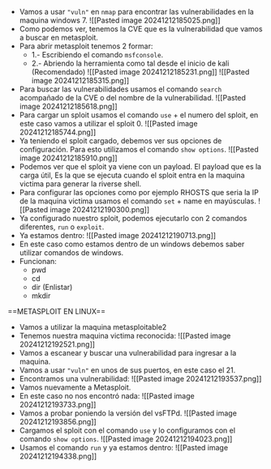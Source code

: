 - Vamos a usar `"vuln"` en `nmap` para encontrar las vulnerabilidades en la maquina windows 7.
![[Pasted image 20241212185025.png]]
- Como podemos ver, tenemos la CVE que es la vulnerabilidad que vamos a buscar en metasploit.
- Para abrir metasploit tenemos 2 formar:
	- 1.- Escribiendo el comando `msfconsole`.
	- 2.- Abriendo la herramienta como tal desde el inicio de kali (Recomendado)
![[Pasted image 20241212185231.png]]
![[Pasted image 20241212185315.png]]
- Para buscar las vulnerabilidades usamos el comando `search` acompañado de la CVE o del nombre de la vulnerabilidad.
![[Pasted image 20241212185618.png]]
- Para cargar un sploit usamos el comando `use` + el numero del sploit, en este caso vamos a utilizar el sploit 0.
![[Pasted image 20241212185744.png]]
- Ya teniendo el sploit cargado, debemos ver sus opciones de configuración. Para esto utilizamos el comando `show options`. 
![[Pasted image 20241212185910.png]]
- Podemos ver que el sploit ya viene con un payload. El payload que es la carga útil, Es la que se ejecuta cuando el sploit entra en la maquina victima para generar la riverse shell.
- Para configurar las opciones como por ejemplo RHOSTS que seria la IP de la maquina victima usamos el comando `set` + name en mayúsculas.
![[Pasted image 20241212190300.png]]
- Ya configurado nuestro sploit, podemos ejecutarlo con 2 comandos diferentes, `run` o `exploit`.
- Ya estamos dentro:
![[Pasted image 20241212190713.png]]
- En este caso como estamos dentro de un windows debemos saber utilizar comandos de windows.
- Funcionan:
	- pwd
	- cd
	- dir (Enlistar)
	- mkdir

==METASPLOIT EN LINUX==

- Vamos a utilizar la maquina metasploitable2
- Tenemos nuestra maquina victima reconocida:
![[Pasted image 20241212192521.png]]
- Vamos a escanear y buscar una vulnerabilidad para ingresar a la maquina.
- Vamos a usar `"vuln"` en unos de sus puertos, en este caso el 21.
- Encontramos una vulnerabilidad:
![[Pasted image 20241212193537.png]]
- Vamos nuevamente a Metasploit.
- En este caso no nos encontró nada:
![[Pasted image 20241212193733.png]]
- Vamos a probar poniendo la versión del vsFTPd.
![[Pasted image 20241212193856.png]]
- Cargamos el sploit con el comando `use`  y lo configuramos con el comando `show options`.
![[Pasted image 20241212194023.png]]
- Usamos el comando `run` y ya estamos dentro:
![[Pasted image 20241212194338.png]]

